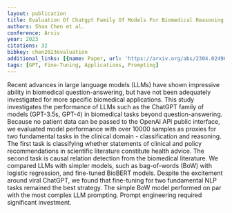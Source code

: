 ```yaml
---
layout: publication
title: Evaluation Of Chatgpt Family Of Models For Biomedical Reasoning And Classification
authors: Shan Chen et al.
conference: Arxiv
year: 2023
citations: 32
bibkey: chen2023evaluation
additional_links: [{name: Paper, url: 'https://arxiv.org/abs/2304.02496'}]
tags: [GPT, Fine-Tuning, Applications, Prompting]
---
```

Recent advances in large language models (LLMs) have shown impressive ability
in biomedical question-answering, but have not been adequately investigated for
more specific biomedical applications. This study investigates the performance
of LLMs such as the ChatGPT family of models (GPT-3.5s, GPT-4) in biomedical
tasks beyond question-answering. Because no patient data can be passed to the
OpenAI API public interface, we evaluated model performance with over 10000
samples as proxies for two fundamental tasks in the clinical domain -
classification and reasoning. The first task is classifying whether statements
of clinical and policy recommendations in scientific literature constitute
health advice. The second task is causal relation detection from the biomedical
literature. We compared LLMs with simpler models, such as bag-of-words (BoW)
with logistic regression, and fine-tuned BioBERT models. Despite the excitement
around viral ChatGPT, we found that fine-tuning for two fundamental NLP tasks
remained the best strategy. The simple BoW model performed on par with the most
complex LLM prompting. Prompt engineering required significant investment.
